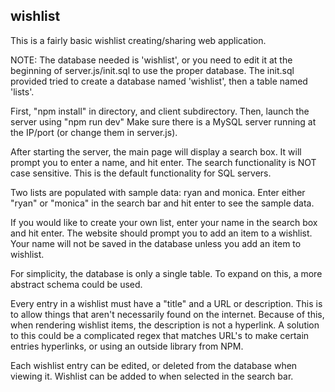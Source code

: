 ## wishlist

This is a fairly basic wishlist creating/sharing web application.

NOTE: The database needed is 'wishlist', or you need to edit it at the
beginning of server.js/init.sql to use the proper database. The init.sql provided
tried to create a database named 'wishlist', then a table named 'lists'. 

First, "npm install" in directory, and client subdirectory. Then, launch the server using "npm run dev"
Make sure there is a MySQL server running at the IP/port (or change them in server.js).

After starting the server, the main page will display a search box. It will prompt
you to enter a name, and hit enter. The search functionality is NOT case sensitive.
This is the default functionality for SQL servers. 

Two lists are populated with sample data: ryan and monica.
Enter either "ryan" or "monica" in the search bar and hit enter to see the sample
data.

If you would like to create your own list, enter your name in the search box and hit
enter. The website should prompt you to add an item to a wishlist. Your name will
not be saved in the database unless you add an item to wishlist.

For simplicity, the database is only a single table. To expand on this, a more
abstract schema could be used.

Every entry in a wishlist must have a "title" and a URL or description. This is to
allow things that aren't necessarily found on the internet. Because of this, when
rendering wishlist items, the description is not a hyperlink. A solution to this
could be a complicated regex that matches URL's to make certain entries hyperlinks,
or using an outside library from NPM. 

Each wishlist entry can be edited, or deleted from the database when viewing it.
Wishlist can be added to when selected in the search bar.